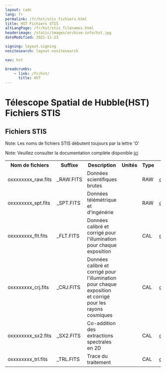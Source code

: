 ```yaml
---
layout: cadc
lang: fr
permalink: /fr/hst/stis_fichiers.html
title: HST Fichiers STIS
altLangPage: /fr/hst/stis_filenames.html
headerimage: /static/images/archive-info/hst.jpg
dateModified: 2021-11-23

signing: layout.signing
nositesearch: layout.nositesearch

nav: hst

breadcrumbs:
    - link: /fr/hst/
      title: HST
---
```


<div class="span-6">
 <h1 id="wb-cont" class="wb-invisible">Télescope Spatial de Hubble(HST) Fichiers STIS</h1>
 <h2 class="align-center">Fichiers STIS</h2>
              

<p class="color-attention">Note: Les noms de fichiers STIS débutent toujours par la lettre 'O'</p>
<p class="color-attention">Note: Veuillez consulter la documentation complète disponible <a rel="external" href="http://www.stsci.edu/hst/stis/documents/handbooks/currentIHB/cover.html" class="ui-link">ici</a></p>

<table class="table">
   <tbody><tr>
   <th id="a">Nom de fichiers</th>
   <th id="b">Suffixe</th>
   <th id="c">Description</th>
   <th id="d">Unités</th>
   <th id="f">Type</th>
   <th id="e">Exemple</th>
   </tr>

   <tr>
   <td headers="a">oxxxxxxxx_raw.fits</td>
   <td headers="b"> _RAW.FITS</td>
   <td headers="c">Données scientifiques brutes</td>
   <td headers="d"></td>
   <td headers="f">RAW</td>
   <td headers="e"><a href="/data/pub/HST/product/o3x002050_raw.fits" class="ui-link">o3x002050_raw.fits</a></td>
   </tr>

   <tr>
   <td headers="a">oxxxxxxxx_spt.fits</td>
   <td headers="b"> _SPT.FITS </td>
   <td headers="c">Données télémétrique et d'ingénérie</td>
   <td headers="d"></td>
   <td headers="f">RAW</td>
   <td headers="e"><a href="/data/pub/HST/product/o3x002050_spt.fits" class="ui-link">o3x002050_spt.fits</a></td>
   </tr>

   <tr>
   <td headers="a">oxxxxxxxx_flt.fits</td>
   <td headers="b"> _FLT.FITS </td>
   <td headers="c">Données calibré et corrigé pour l'illumination pour chaque exposition</td>
   <td headers="d"></td>
   <td headers="f">CAL</td>
   <td headers="e"><a href="/data/pub/HST/product/o3x002050_flt.fits" class="ui-link">o3x002050_flt.fits</a></td>
   </tr>

   <tr>
   <td headers="a">oxxxxxxxx_crj.fits</td>
   <td headers="b"> _CRJ.FITS </td>
   <td headers="c">Données calibré et corrigé pour l'illumination pour chaque exposition et corrigé pour les rayons cosmiques</td>
   <td headers="d"></td>
   <td headers="f">CAL</td>
   <td headers="e"><a href="/data/pub/HST/product/o3x002050_crj.fits" class="ui-link">o3x002050_crj.fits</a></td>
   </tr>

   <tr>
   <td headers="a">oxxxxxxxx_sx2.fits</td>
   <td headers="b"> _SX2.FITS </td>
   <td headers="c">Co-addition des extractions spectrales en 2D</td>
   <td headers="d"></td>
   <td headers="f">CAL</td>
   <td headers="e"><a href="/data/pub/HST/product/o3x002050_sx2.fits" class="ui-link">o3x002050_sx2.fits</a></td>
   </tr>

   <tr>
   <td headers="a">oxxxxxxxx_trl.fits</td>
   <td headers="b">_TRL.FITS</td>
   <td headers="c">Trace du traitement</td>
   <td headers="d"></td>
   <td headers="f">CAL</td>
   <td headers="e"><a href="/data/pub/HST/product/o3x002050_trl.fits" class="ui-link">o3x002050_trl.fits</a></td>
   </tr>

</tbody></table>


</div>